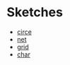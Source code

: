 # Sketches
- [circe](sketch-01.html)
- [net](sketch-02.html)
- [grid](sketch-03.html)
- [char](sketch-04.html)